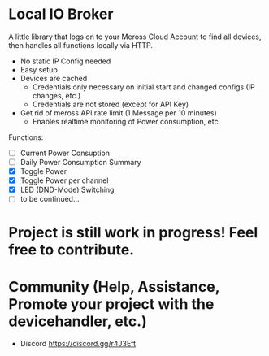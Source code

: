 # Local IO Broker
A little library that logs on to your Meross Cloud Account to find all devices, then handles all functions locally via HTTP.
- No static IP Config needed
- Easy setup
- Devices are cached
  - Credentials only necessary on initial start and changed configs (IP changes, etc.)
  - Credentials are not stored (except for API Key)
- Get rid of meross API rate limit (1 Message per 10 minutes)
  - Enables realtime monitoring of Power consumption, etc.

Functions:
- [ ] Current Power Consuption
- [ ] Daily Power Consumption Summary
- [x] Toggle Power
- [x] Toggle Power per channel
- [x] LED (DND-Mode) Switching
- [ ] to be continued...

# Project is still work in progress! Feel free to contribute.
# Community (Help, Assistance, Promote your project with the devicehandler, etc.)
* Discord https://discord.gg/r4J3Eft
